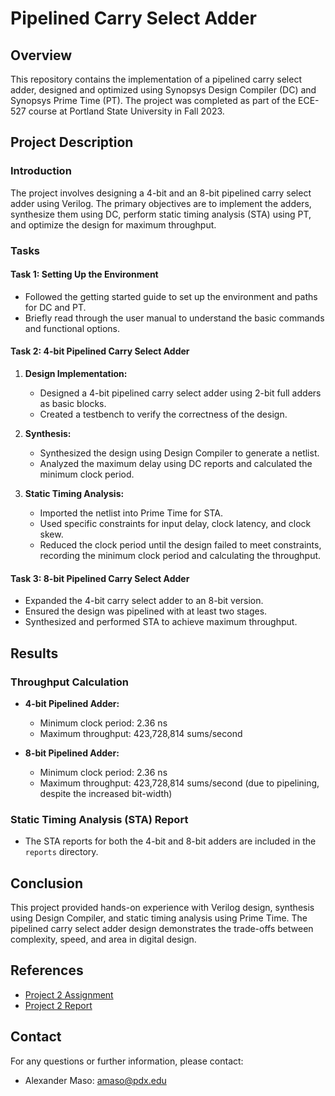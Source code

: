 # Pipelined Carry Select Adder

## Overview

This repository contains the implementation of a pipelined carry select adder, designed and optimized using Synopsys Design Compiler (DC) and Synopsys Prime Time (PT). The project was completed as part of the ECE-527 course at Portland State University in Fall 2023.

## Project Description

### Introduction

The project involves designing a 4-bit and an 8-bit pipelined carry select adder using Verilog. The primary objectives are to implement the adders, synthesize them using DC, perform static timing analysis (STA) using PT, and optimize the design for maximum throughput.

### Tasks

#### Task 1: Setting Up the Environment
- Followed the getting started guide to set up the environment and paths for DC and PT.
- Briefly read through the user manual to understand the basic commands and functional options.

#### Task 2: 4-bit Pipelined Carry Select Adder
1. **Design Implementation:**
   - Designed a 4-bit pipelined carry select adder using 2-bit full adders as basic blocks.
   - Created a testbench to verify the correctness of the design.

2. **Synthesis:**
   - Synthesized the design using Design Compiler to generate a netlist.
   - Analyzed the maximum delay using DC reports and calculated the minimum clock period.

3. **Static Timing Analysis:**
   - Imported the netlist into Prime Time for STA.
   - Used specific constraints for input delay, clock latency, and clock skew.
   - Reduced the clock period until the design failed to meet constraints, recording the minimum clock period and calculating the throughput.

#### Task 3: 8-bit Pipelined Carry Select Adder
- Expanded the 4-bit carry select adder to an 8-bit version.
- Ensured the design was pipelined with at least two stages.
- Synthesized and performed STA to achieve maximum throughput.

## Results

### Throughput Calculation
- **4-bit Pipelined Adder:**
  - Minimum clock period: 2.36 ns
  - Maximum throughput: 423,728,814 sums/second

- **8-bit Pipelined Adder:**
  - Minimum clock period: 2.36 ns
  - Maximum throughput: 423,728,814 sums/second (due to pipelining, despite the increased bit-width)

### Static Timing Analysis (STA) Report
- The STA reports for both the 4-bit and 8-bit adders are included in the `reports` directory.

## Conclusion

This project provided hands-on experience with Verilog design, synthesis using Design Compiler, and static timing analysis using Prime Time. The pipelined carry select adder design demonstrates the trade-offs between complexity, speed, and area in digital design.

## References

- [Project 2 Assignment](./docs/Project_2_Assignment.pdf)
- [Project 2 Report](./docs/Project_2_Report.pdf)

## Contact

For any questions or further information, please contact:
- Alexander Maso: amaso@pdx.edu
